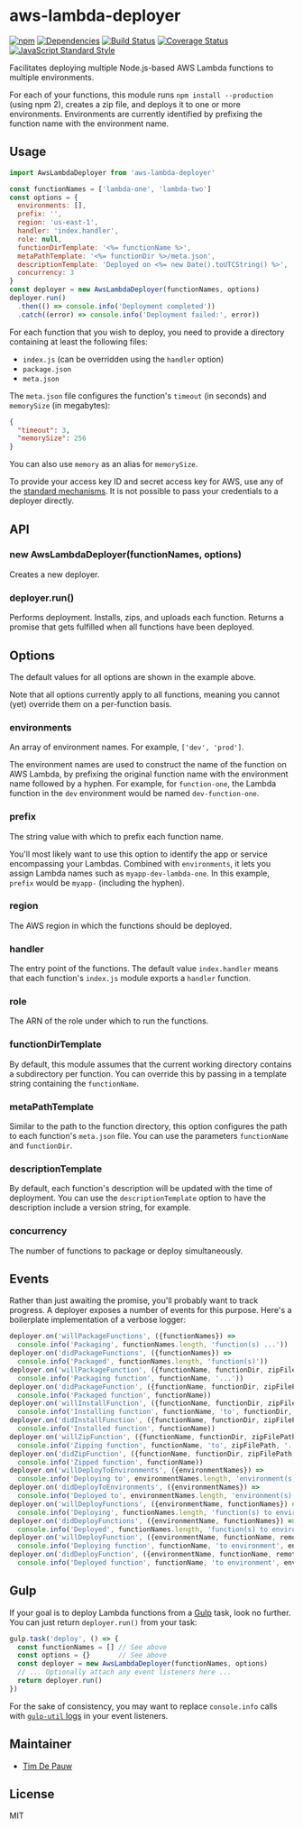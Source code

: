# aws-lambda-deployer

[![npm](https://img.shields.io/npm/v/aws-lambda-deployer.svg)](https://www.npmjs.com/package/aws-lambda-deployer) [![Dependencies](https://img.shields.io/david/zentrick/aws-lambda-deployer.svg)](https://david-dm.org/zentrick/aws-lambda-deployer) [![Build Status](https://img.shields.io/travis/zentrick/aws-lambda-deployer.svg)](https://travis-ci.org/zentrick/aws-lambda-deployer) [![Coverage Status](https://img.shields.io/coveralls/zentrick/aws-lambda-deployer.svg)](https://coveralls.io/r/zentrick/aws-lambda-deployer) [![JavaScript Standard Style](https://img.shields.io/badge/code%20style-standard-brightgreen.svg)](https://github.com/feross/standard)

Facilitates deploying multiple Node.js-based AWS Lambda functions to multiple
environments.

For each of your functions, this module runs `npm install --production`
(using npm 2), creates a zip file, and deploys it to one or more environments.
Environments are currently identified by prefixing the function name with the
environment name.

## Usage

```js
import AwsLambdaDeployer from 'aws-lambda-deployer'

const functionNames = ['lambda-one', 'lambda-two']
const options = {
  environments: [],
  prefix: '',
  region: 'us-east-1',
  handler: 'index.handler',
  role: null,
  functionDirTemplate: '<%= functionName %>',
  metaPathTemplate: '<%= functionDir %>/meta.json',
  descriptionTemplate: 'Deployed on <%= new Date().toUTCString() %>',
  concurrency: 3
}
const deployer = new AwsLambdaDeployer(functionNames, options)
deployer.run()
  .then(() => console.info('Deployment completed'))
  .catch((error) => console.info('Deployment failed:', error))
```

For each function that you wish to deploy, you need to provide a directory
containing at least the following files:

* `index.js` (can be overridden using the `handler` option)
* `package.json`
* `meta.json`

The `meta.json` file configures the function's `timeout` (in seconds) and
`memorySize` (in megabytes):

```json
{
  "timeout": 3,
  "memorySize": 256
}
```

You can also use `memory` as an alias for `memorySize`.

To provide your access key ID and secret access key for AWS, use any of the
[standard mechanisms](http://docs.aws.amazon.com/AWSJavaScriptSDK/guide/node-configuring.html).
It is not possible to pass your credentials to a deployer directly.

## API

### new AwsLambdaDeployer(functionNames, options)

Creates a new deployer.

### deployer.run()

Performs deployment. Installs, zips, and uploads each function. Returns a
promise that gets fulfilled when all functions have been deployed.

## Options

The default values for all options are shown in the example above.

Note that all options currently apply to all functions, meaning you cannot (yet)
override them on a per-function basis.

### environments

An array of environment names. For example, `['dev', 'prod']`.

The environment names are used to construct the name of the function on AWS
Lambda, by prefixing the original function name with the environment name
followed by a hyphen. For example, for `function-one`, the Lambda function in
the `dev` environment would be named `dev-function-one`.

### prefix

The string value with which to prefix each function name.

You'll most likely want to use this option to identify the app or service
encompassing your Lambdas. Combined with `environments`, it lets you assign
Lambda names such as `myapp-dev-lambda-one`. In this example, `prefix` would be
`myapp-` (including the hyphen).

### region

The AWS region in which the functions should be deployed.

### handler

The entry point of the functions. The default value `index.handler` means that
each function's `index.js` module exports a `handler` function.

### role

The ARN of the role under which to run the functions.

### functionDirTemplate

By default, this module assumes that the current working directory contains a
subdirectory per function. You can override this by passing in a template string
containing the `functionName`.

### metaPathTemplate

Similar to the path to the function directory, this option configures the path
to each function's `meta.json` file. You can use the parameters `functionName`
and `functionDir`.

### descriptionTemplate

By default, each function's description will be updated with the time of
deployment. You can use the `descriptionTemplate` option to have the description
include a version string, for example.

### concurrency

The number of functions to package or deploy simultaneously.

## Events

Rather than just awaiting the promise, you'll probably want to track progress.
A deployer exposes a number of events for this purpose. Here's a boilerplate
implementation of a verbose logger:

```js
deployer.on('willPackageFunctions', ({functionNames}) =>
  console.info('Packaging', functionNames.length, 'function(s) ...'))
deployer.on('didPackageFunctions', ({functionNames}) =>
  console.info('Packaged', functionNames.length, 'function(s)'))
deployer.on('willPackageFunction', ({functionName, functionDir, zipFilePath, metaFilePath}) =>
  console.info('Packaging function', functionName, '...'))
deployer.on('didPackageFunction', ({functionName, functionDir, zipFilePath, metaFilePath}) =>
  console.info('Packaged function', functionName))
deployer.on('willInstallFunction', ({functionName, functionDir, zipFilePath, metaFilePath}) =>
  console.info('Installing function', functionName, 'to', functionDir, '...'))
deployer.on('didInstallFunction', ({functionName, functionDir, zipFilePath, metaFilePath}) =>
  console.info('Installed function', functionName))
deployer.on('willZipFunction', ({functionName, functionDir, zipFilePath, metaFilePath}) =>
  console.info('Zipping function', functionName, 'to', zipFilePath, '...'))
deployer.on('didZipFunction', ({functionName, functionDir, zipFilePath, metaFilePath}) =>
  console.info('Zipped function', functionName))
deployer.on('willDeployToEnvironments', ({environmentNames}) =>
  console.info('Deploying to', environmentNames.length, 'environment(s) ...'))
deployer.on('didDeployToEnvironments', ({environmentNames}) =>
  console.info('Deployed to', environmentNames.length, 'environment(s)'))
deployer.on('willDeployFunctions', ({environmentName, functionNames}) =>
  console.info('Deploying', functionNames.length, 'function(s) to environment', environmentName, '...'))
deployer.on('didDeployFunctions', ({environmentName, functionNames}) =>
  console.info('Deployed', functionNames.length, 'function(s) to environment', environmentName))
deployer.on('willDeployFunction', ({environmentName, functionName, remoteFunctionName, zipFilePath, zipFileSize}) =>
  console.info('Deploying function', functionName, 'to environment', environmentName, 'as', remoteFunctionName + ': uploading', zipFileSize, 'bytes ...'))
deployer.on('didDeployFunction', ({environmentName, functionName, remoteFunctionName, zipFilePath, zipFileSize}) =>
  console.info('Deployed function', functionName, 'to environment', environmentName, 'as', remoteFunctionName))
```

## Gulp

If your goal is to deploy Lambda functions from a [Gulp](http://gulpjs.com/)
task, look no further. You can just return `deployer.run()` from your task:

```js
gulp.task('deploy', () => {
  const functionNames = [] // See above
  const options = {}       // See above
  const deployer = new AwsLambdaDeployer(functionNames, options)
  // ... Optionally attach any event listeners here ...
  return deployer.run()
})
```

For the sake of consistency, you may want to replace `console.info` calls with
[`gulp-util` logs](https://www.npmjs.com/package/gulp-util#logmsg) in your
event listeners.

## Maintainer

- [Tim De Pauw](https://github.com/timdp)

## License

MIT
